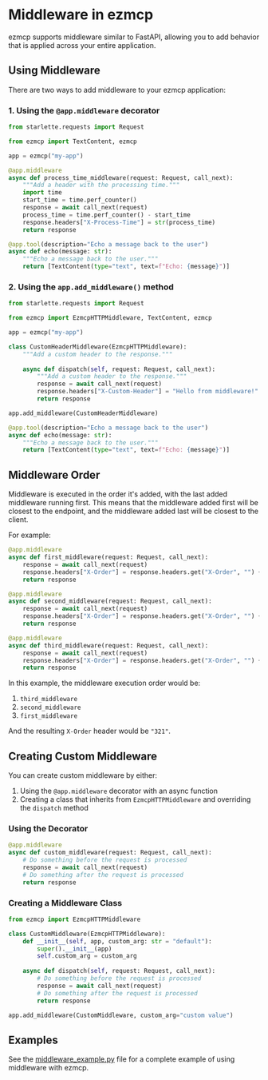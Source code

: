 # Middleware in ezmcp

ezmcp supports middleware similar to FastAPI, allowing you to add behavior that is applied across your entire application.

## Using Middleware

There are two ways to add middleware to your ezmcp application:

### 1. Using the `@app.middleware` decorator

```python
from starlette.requests import Request

from ezmcp import TextContent, ezmcp

app = ezmcp("my-app")

@app.middleware
async def process_time_middleware(request: Request, call_next):
    """Add a header with the processing time."""
    import time
    start_time = time.perf_counter()
    response = await call_next(request)
    process_time = time.perf_counter() - start_time
    response.headers["X-Process-Time"] = str(process_time)
    return response

@app.tool(description="Echo a message back to the user")
async def echo(message: str):
    """Echo a message back to the user."""
    return [TextContent(type="text", text=f"Echo: {message}")]
```

### 2. Using the `app.add_middleware()` method

```python
from starlette.requests import Request

from ezmcp import EzmcpHTTPMiddleware, TextContent, ezmcp

app = ezmcp("my-app")

class CustomHeaderMiddleware(EzmcpHTTPMiddleware):
    """Add a custom header to the response."""
    
    async def dispatch(self, request: Request, call_next):
        """Add a custom header to the response."""
        response = await call_next(request)
        response.headers["X-Custom-Header"] = "Hello from middleware!"
        return response

app.add_middleware(CustomHeaderMiddleware)

@app.tool(description="Echo a message back to the user")
async def echo(message: str):
    """Echo a message back to the user."""
    return [TextContent(type="text", text=f"Echo: {message}")]
```

## Middleware Order

Middleware is executed in the order it's added, with the last added middleware running first. This means that the middleware added first will be closest to the endpoint, and the middleware added last will be closest to the client.

For example:

```python
@app.middleware
async def first_middleware(request: Request, call_next):
    response = await call_next(request)
    response.headers["X-Order"] = response.headers.get("X-Order", "") + "1"
    return response

@app.middleware
async def second_middleware(request: Request, call_next):
    response = await call_next(request)
    response.headers["X-Order"] = response.headers.get("X-Order", "") + "2"
    return response

@app.middleware
async def third_middleware(request: Request, call_next):
    response = await call_next(request)
    response.headers["X-Order"] = response.headers.get("X-Order", "") + "3"
    return response
```

In this example, the middleware execution order would be:
1. `third_middleware`
2. `second_middleware`
3. `first_middleware`

And the resulting `X-Order` header would be `"321"`.

## Creating Custom Middleware

You can create custom middleware by either:

1. Using the `@app.middleware` decorator with an async function
2. Creating a class that inherits from `EzmcpHTTPMiddleware` and overriding the `dispatch` method

### Using the Decorator

```python
@app.middleware
async def custom_middleware(request: Request, call_next):
    # Do something before the request is processed
    response = await call_next(request)
    # Do something after the request is processed
    return response
```

### Creating a Middleware Class

```python
from ezmcp import EzmcpHTTPMiddleware

class CustomMiddleware(EzmcpHTTPMiddleware):
    def __init__(self, app, custom_arg: str = "default"):
        super().__init__(app)
        self.custom_arg = custom_arg
    
    async def dispatch(self, request: Request, call_next):
        # Do something before the request is processed
        response = await call_next(request)
        # Do something after the request is processed
        return response

app.add_middleware(CustomMiddleware, custom_arg="custom value")
```

## Examples

See the [middleware_example.py](../examples/middleware_example.py) file for a complete example of using middleware with ezmcp. 